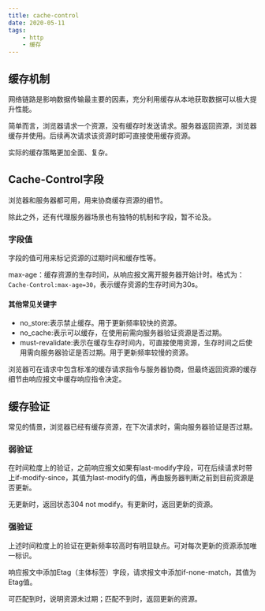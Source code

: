```yaml
---
title: cache-control
date: 2020-05-11
tags:
    - http
    - 缓存
---
```


## 缓存机制
网络链路是影响数据传输最主要的因素，充分利用缓存从本地获取数据可以极大提升性能。

简单而言，浏览器请求一个资源，没有缓存时发送请求。服务器返回资源，浏览器缓存并使用。后续再次请求该资源时即可直接使用缓存资源。

实际的缓存策略更加全面、复杂。
## Cache-Control字段
浏览器和服务器都可用，用来协商缓存资源的细节。

除此之外，还有代理服务器场景也有独特的机制和字段，暂不论及。

### 字段值
字段的值可用来标记资源的过期时间和缓存性等。

max-age：缓存资源的生存时间，从响应报文离开服务器开始计时。格式为：`Cache-Control:max-age=30`，表示缓存资源的生存时间为30s。

#### 其他常见关键字
- no_store:表示禁止缓存。用于更新频率较快的资源。
- no_cache:表示可以缓存，在使用前需向服务器验证资源是否过期。
- must-revalidate:表示在缓存生存时间内，可直接使用资源，生存时间之后使用需向服务器验证是否过期。用于更新频率较慢的资源。

浏览器可在请求中包含标准的缓存请求指令与服务器协商，但最终返回资源的缓存细节由响应报文中缓存响应指令决定。
## 缓存验证
常见的情景，浏览器已经有缓存资源，在下次请求时，需向服务器验证是否过期。
### 弱验证
在时间粒度上的验证，之前响应报文如果有last-modify字段，可在后续请求时带上if-modify-since，其值为last-modify的值，再由服务器判断之前到目前资源是否更新。

无更新时，返回状态304 not modify。有更新时，返回更新的资源。

### 强验证

上述时间粒度上的验证在更新频率较高时有明显缺点。可对每次更新的资源添加唯一标识。

响应报文中添加Etag（主体标签）字段，请求报文中添加if-none-match，其值为Etag值。

可匹配到时，说明资源未过期；匹配不到时，返回更新的资源。